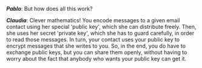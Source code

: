 ***Pablo***: But how does all this work?
			
***Claudia***: Clever mathematics! You encode messages to a given email contact using her special 'public key', which she can distribute freely. Then, she uses her secret 'private key', which she has to guard carefully, in order to read those messages. In turn, your contact uses your public key to encrypt messages that she writes to you. So, in the end, you do have to exchange public keys, but you can share them openly, without having to worry about the fact that anybody who wants your public key can get it.

